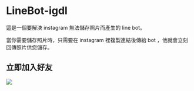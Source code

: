 # LineBot-igdl

這是一個要解決 instagram 無法儲存照片而產生的 line bot。

當你需要儲存照片時，只需要在 instagram 裡複製連結後傳給 bot ，他就會立刻回傳照片供您儲存。

## 立即加入好友

![](https://qr-official.line.me/M/Eio5A-kd8u.png)